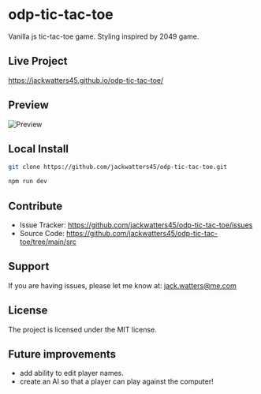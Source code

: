 # odp-tic-tac-toe

Vanilla js tic-tac-toe game. Styling inspired by 2049 game.

## Live Project

<https://jackwatters45.github.io/odp-tic-tac-toe/>

## Preview

![Preview](https://res.cloudinary.com/drheg5d7j/image/upload/v1704334776/jackwatters45.github.io_odp-tic-tac-toe__dsrgyi.webp)

## Local Install

```zsh
git clone https://github.com/jackwatters45/odp-tic-tac-toe.git

npm run dev
```

## Contribute

- Issue Tracker: <https://github.com/jackwatters45/odp-tic-tac-toe/issues>
- Source Code: <https://github.com/jackwatters45/odp-tic-tac-toe/tree/main/src>

## Support

If you are having issues, please let me know at: <jack.watters@me.com>

## License

The project is licensed under the MIT license.

## Future improvements

- add ability to edit player names.
- create an AI so that a player can play against the computer!

